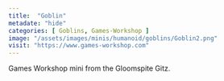 ```yaml
---
title:  "Goblin"
metadate: "hide"
categories: [ Goblins, Games-Workshop ]
image: "/assets/images/minis/humanoid/goblins/Goblin2.png"
visit: "https://www.games-workshop.com"
---
```

Games Workshop mini from the Gloomspite Gitz.
